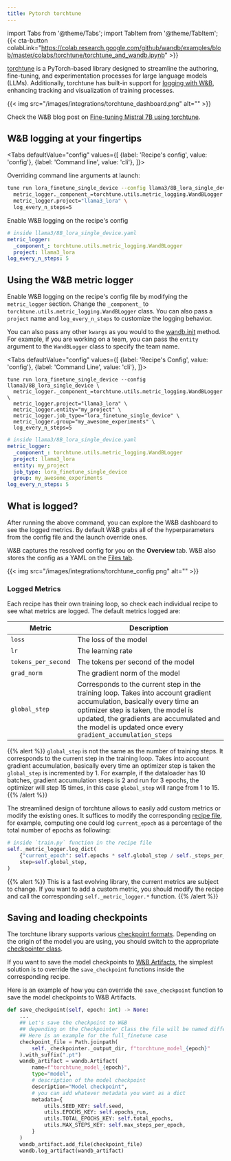 ```yaml
---
title: Pytorch torchtune
---
```

import Tabs from '@theme/Tabs';
import TabItem from '@theme/TabItem';
{{< cta-button colabLink="https://colab.research.google.com/github/wandb/examples/blob/master/colabs/torchtune/torchtune_and_wandb.ipynb" >}}


[torchtune](https://pytorch.org/torchtune/stable/index.html) is a PyTorch-based library designed to streamline the authoring, fine-tuning, and experimentation processes for large language models (LLMs). Additionally, torchtune has built-in support for [logging with W&B](https://pytorch.org/torchtune/stable/deep_dives/wandb_logging.html), enhancing tracking and visualization of training processes.

{{< img src="/images/integrations/torchtune_dashboard.png" alt="" >}}

Check the W&B blog post on [Fine-tuning Mistral 7B using torchtune](https://wandb.ai/capecape/torchtune-mistral/reports/torchtune-The-new-PyTorch-LLM-fine-tuning-library---Vmlldzo3NTUwNjM0).

## W&B logging at your fingertips

<Tabs
  defaultValue="config"
  values={[
    {label: 'Recipe\'s config', value: 'config'},
    {label: 'Command line', value: 'cli'},
  ]}>
  <TabItem value="cli">

Overriding command line arguments at launch:

```bash
tune run lora_finetune_single_device --config llama3/8B_lora_single_device \
  metric_logger._component_=torchtune.utils.metric_logging.WandBLogger \
  metric_logger.project="llama3_lora" \
  log_every_n_steps=5
```

  </TabItem>
  <TabItem value="config">

Enable W&B logging on the recipe's config
```yaml
# inside llama3/8B_lora_single_device.yaml
metric_logger:
  _component_: torchtune.utils.metric_logging.WandBLogger
  project: llama3_lora
log_every_n_steps: 5
```

  </TabItem>
</Tabs>

## Using the W&B metric logger

Enable W&B logging on the recipe's config file by modifying the `metric_logger` section. Change the `_component_` to `torchtune.utils.metric_logging.WandBLogger` class. You can also pass a `project` name and `log_every_n_steps` to customize the logging behavior.

You can also pass any other `kwargs` as you would to the [wandb.init](../../ref/python/init.md) method. For example, if you are working on a team, you can pass the `entity` argument to the `WandBLogger` class to specify the team name.

<Tabs
  defaultValue="config"
  values={[
    {label: 'Recipe\'s Config', value: 'config'},
    {label: 'Command Line', value: 'cli'},
  ]}>
  <TabItem value="cli">

```shell
tune run lora_finetune_single_device --config llama3/8B_lora_single_device \
  metric_logger._component_=torchtune.utils.metric_logging.WandBLogger \
  metric_logger.project="llama3_lora" \
  metric_logger.entity="my_project" \
  metric_logger.job_type="lora_finetune_single_device" \
  metric_logger.group="my_awesome_experiments" \
  log_every_n_steps=5
```
  
  </TabItem>
  <TabItem value="config">

```yaml
# inside llama3/8B_lora_single_device.yaml
metric_logger:
  _component_: torchtune.utils.metric_logging.WandBLogger
  project: llama3_lora
  entity: my_project
  job_type: lora_finetune_single_device
  group: my_awesome_experiments
log_every_n_steps: 5
```

  </TabItem>
</Tabs>

## What is logged?

After running the above command, you can explore the W&B dashboard to see the logged metrics. By default W&B grabs all of the hyperparameters from the config file and the launch override ones.

W&B captures the resolved config for you on the **Overview** tab. W&B also stores the config as a YAML on the [Files tab](https://wandb.ai/capecape/torchtune/runs/joyknwwa/files).

{{< img src="/images/integrations/torchtune_config.png" alt="" >}}

### Logged Metrics

Each recipe has their own training loop, so check each individual recipe to see what metrics are logged. The default metrics logged are:

| Metric | Description |
| --- | --- |
| `loss` | The loss of the model |
| `lr` | The learning rate |
| `tokens_per_second` | The tokens per second of the model |
| `grad_norm` | The gradient norm of the model |
| `global_step` | Corresponds to the current step in the training loop. Takes into account gradient accumulation, basically every time an optimizer step is taken, the model is updated, the gradients are accumulated and the model is updated once every `gradient_accumulation_steps` |

{{% alert %}}
`global_step` is not the same as the number of training steps. It corresponds to the current step in the training loop. Takes into account gradient accumulation, basically every time an optimizer step is taken the `global_step` is incremented by 1. For example, if the dataloader has 10 batches, gradient accumulation steps is 2 and run for 3 epochs, the optimizer will step 15 times, in this case `global_step` will range from 1 to 15.
{{% /alert %}}

The streamlined design of torchtune allows to easily add custom metrics or modify the existing ones. It suffices to modify the corresponding [recipe file](https://github.com/pytorch/torchtune/tree/main/recipes), for example, computing one could log `current_epoch` as a percentage of the total number of epochs as following:

```python
# inside `train.py` function in the recipe file
self._metric_logger.log_dict(
    {"current_epoch": self.epochs * self.global_step / self._steps_per_epoch},
    step=self.global_step,
)
```

{{% alert %}}
This is a fast evolving library, the current metrics are subject to change. If you want to add a custom metric, you should modify the recipe and call the corresponding `self._metric_logger.*` function.
{{% /alert %}}

## Saving and loading checkpoints

The torchtune library supports various [checkpoint formats](https://pytorch.org/torchtune/stable/deep_dives/checkpointer.html). Depending on the origin of the model you are using, you should switch to the appropriate [checkpointer class](https://pytorch.org/torchtune/stable/deep_dives/checkpointer.html).

If you want to save the model checkpoints to [W&B Artifacts](../artifacts/intro.md), the simplest solution is to override the `save_checkpoint` functions inside the corresponding recipe. 

Here is an example of how you can override the `save_checkpoint` function to save the model checkpoints to W&B Artifacts.

```python
def save_checkpoint(self, epoch: int) -> None:
    ...
    ## Let's save the checkpoint to W&B
    ## depending on the Checkpointer Class the file will be named differently
    ## Here is an example for the full_finetune case
    checkpoint_file = Path.joinpath(
        self._checkpointer._output_dir, f"torchtune_model_{epoch}"
    ).with_suffix(".pt")
    wandb_artifact = wandb.Artifact(
        name=f"torchtune_model_{epoch}",
        type="model",
        # description of the model checkpoint
        description="Model checkpoint",
        # you can add whatever metadata you want as a dict
        metadata={
            utils.SEED_KEY: self.seed,
            utils.EPOCHS_KEY: self.epochs_run,
            utils.TOTAL_EPOCHS_KEY: self.total_epochs,
            utils.MAX_STEPS_KEY: self.max_steps_per_epoch,
        }
    )
    wandb_artifact.add_file(checkpoint_file)
    wandb.log_artifact(wandb_artifact)
```
